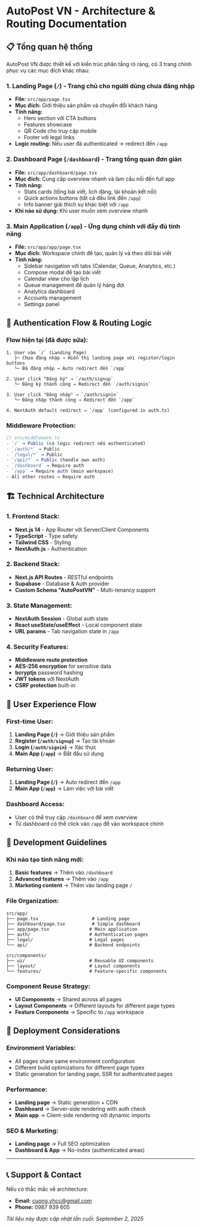 # AutoPost VN - Architecture & Routing Documentation

## 📋 Tổng quan hệ thống

AutoPost VN được thiết kế với kiến trúc phân tầng rõ ràng, có 3 trang chính phục vụ các mục đích khác nhau:

### 1. **Landing Page (`/`)** - Trang chủ cho người dùng chưa đăng nhập
- **File:** `src/app/page.tsx`
- **Mục đích:** Giới thiệu sản phẩm và chuyển đổi khách hàng
- **Tính năng:**
  - Hero section với CTA buttons
  - Features showcase 
  - QR Code cho truy cập mobile
  - Footer với legal links
- **Logic routing:** Nếu user đã authenticated → redirect đến `/app`

### 2. **Dashboard Page (`/dashboard`)** - Trang tổng quan đơn giản
- **File:** `src/app/dashboard/page.tsx`
- **Mục đích:** Cung cấp overview nhanh và làm cầu nối đến full app
- **Tính năng:**
  - Stats cards (tổng bài viết, lịch đăng, tài khoản kết nối)
  - Quick actions buttons (tất cả đều link đến `/app`)
  - Info banner giải thích sự khác biệt với `/app`
- **Khi nào sử dụng:** Khi user muốn xem overview nhanh

### 3. **Main Application (`/app`)** - Ứng dụng chính với đầy đủ tính năng
- **File:** `src/app/app/page.tsx`
- **Mục đích:** Workspace chính để tạo, quản lý và theo dõi bài viết
- **Tính năng:**
  - Sidebar navigation với tabs (Calendar, Queue, Analytics, etc.)
  - Compose modal để tạo bài viết
  - Calendar view cho lập lịch
  - Queue management để quản lý hàng đợi
  - Analytics dashboard
  - Accounts management
  - Settings panel

## 🔄 Authentication Flow & Routing Logic

### Flow hiện tại (đã được sửa):
```
1. User vào `/` (Landing Page)
   ├─ Chưa đăng nhập → Hiển thị landing page với register/login buttons
   └─ Đã đăng nhập → Auto redirect đến `/app`

2. User click "Đăng ký" → `/auth/signup`
   └─ Đăng ký thành công → Redirect đến `/auth/signin`

3. User click "Đăng nhập" → `/auth/signin`
   └─ Đăng nhập thành công → Redirect đến `/app`

4. NextAuth default redirect → `/app` (configured in auth.ts)
```

### Middleware Protection:
```typescript
// src/middleware.ts
- `/` → Public (có logic redirect nếu authenticated)
- `/auth/*` → Public 
- `/legal/*` → Public
- `/api/*` → Public (handle own auth)
- `/dashboard` → Require auth
- `/app` → Require auth (main workspace)
- All other routes → Require auth
```

## 🏗️ Technical Architecture

### 1. **Frontend Stack:**
- **Next.js 14** - App Router với Server/Client Components
- **TypeScript** - Type safety
- **Tailwind CSS** - Styling
- **NextAuth.js** - Authentication

### 2. **Backend Stack:**
- **Next.js API Routes** - RESTful endpoints
- **Supabase** - Database & Auth provider
- **Custom Schema "AutoPostVN"** - Multi-tenancy support

### 3. **State Management:**
- **NextAuth Session** - Global auth state
- **React useState/useEffect** - Local component state
- **URL params** - Tab navigation state in `/app`

### 4. **Security Features:**
- **Middleware route protection**
- **AES-256 encryption** for sensitive data
- **bcryptjs** password hashing
- **JWT tokens** với NextAuth
- **CSRF protection** built-in

## 📱 User Experience Flow

### First-time User:
1. **Landing Page (`/`)** → Giới thiệu sản phẩm
2. **Register (`/auth/signup`)** → Tạo tài khoản
3. **Login (`/auth/signin`)** → Xác thực
4. **Main App (`/app`)** → Bắt đầu sử dụng

### Returning User:
1. **Landing Page (`/`)** → Auto redirect đến `/app`
2. **Main App (`/app`)** → Làm việc với bài viết

### Dashboard Access:
- User có thể truy cập `/dashboard` để xem overview
- Từ dashboard có thể click vào `/app` để vào workspace chính

## 🔧 Development Guidelines

### Khi nào tạo tính năng mới:

1. **Basic features** → Thêm vào `/dashboard`
2. **Advanced features** → Thêm vào `/app`
3. **Marketing content** → Thêm vào landing page `/`

### File Organization:
```
src/app/
├── page.tsx                    # Landing page
├── dashboard/page.tsx          # Simple dashboard
├── app/page.tsx               # Main application
├── auth/                      # Authentication pages
├── legal/                     # Legal pages
└── api/                       # Backend endpoints

src/components/
├── ui/                        # Reusable UI components
├── layout/                    # Layout components
└── features/                  # Feature-specific components
```

### Component Reuse Strategy:
- **UI Components** → Shared across all pages
- **Layout Components** → Different layouts for different page types
- **Feature Components** → Specific to `/app` workspace

## 🚀 Deployment Considerations

### Environment Variables:
- All pages share same environment configuration
- Different build optimizations for different page types
- Static generation for landing page, SSR for authenticated pages

### Performance:
- **Landing page** → Static generation + CDN
- **Dashboard** → Server-side rendering with auth check
- **Main app** → Client-side rendering với dynamic imports

### SEO & Marketing:
- **Landing page** → Full SEO optimization
- **Dashboard & App** → No-index (authenticated areas)

---

## 📞 Support & Contact

Nếu có thắc mắc về architecture:
- **Email:** cuong.vhcc@gmail.com  
- **Phone:** 0987 939 605

*Tài liệu này được cập nhật lần cuối: September 2, 2025*
